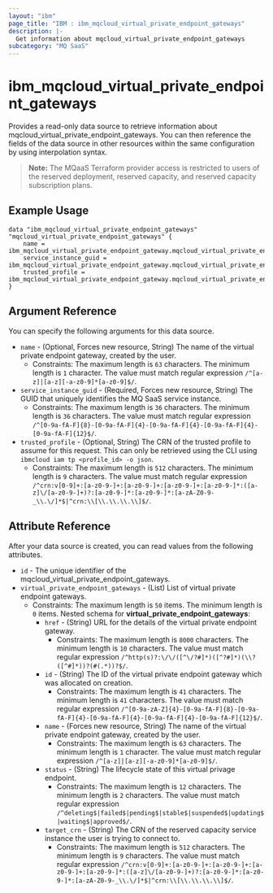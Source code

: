 ```yaml
---
layout: "ibm"
page_title: "IBM : ibm_mqcloud_virtual_private_endpoint_gateways"
description: |-
  Get information about mqcloud_virtual_private_endpoint_gateways
subcategory: "MQ SaaS"
---
```


# ibm_mqcloud_virtual_private_endpoint_gateways

Provides a read-only data source to retrieve information about mqcloud_virtual_private_endpoint_gateways. You can then reference the fields of the data source in other resources within the same configuration by using interpolation syntax.

> **Note:** The MQaaS Terraform provider access is restricted to users of the reserved deployment, reserved capacity, and reserved capacity subscription plans.

## Example Usage

```hcl
data "ibm_mqcloud_virtual_private_endpoint_gateways" "mqcloud_virtual_private_endpoint_gateways" {
	name = ibm_mqcloud_virtual_private_endpoint_gateway.mqcloud_virtual_private_endpoint_gateway_instance.name
	service_instance_guid = ibm_mqcloud_virtual_private_endpoint_gateway.mqcloud_virtual_private_endpoint_gateway_instance.service_instance_guid
	trusted_profile = ibm_mqcloud_virtual_private_endpoint_gateway.mqcloud_virtual_private_endpoint_gateway_instance.trusted_profile
}
```

## Argument Reference

You can specify the following arguments for this data source.

* `name` - (Optional, Forces new resource, String) The name of the virtual private endpoint gateway, created by the user.
  * Constraints: The maximum length is `63` characters. The minimum length is `1` character. The value must match regular expression `/^[a-z]|[a-z][-a-z0-9]*[a-z0-9]$/`.
* `service_instance_guid` - (Required, Forces new resource, String) The GUID that uniquely identifies the MQ SaaS service instance.
  * Constraints: The maximum length is `36` characters. The minimum length is `36` characters. The value must match regular expression `/^[0-9a-fA-F]{8}-[0-9a-fA-F]{4}-[0-9a-fA-F]{4}-[0-9a-fA-F]{4}-[0-9a-fA-F]{12}$/`.
* `trusted_profile` - (Optional, String) The CRN of the trusted profile to assume for this request. This can only be retrieved using the CLI using `ibmcloud iam tp <profile_id> -o json`.
  * Constraints: The maximum length is `512` characters. The minimum length is `9` characters. The value must match regular expression `/^crn:v[0-9]+:[a-z0-9-]+:[a-z0-9-]+:[a-z0-9-]+:[a-z0-9-]*:([a-z]\/[a-z0-9-]+)?:[a-z0-9-]*:[a-z0-9-]*:[a-zA-Z0-9-_\\.\/]*$|^crn:\\[\\.\\.\\.\\]$/`.

## Attribute Reference

After your data source is created, you can read values from the following attributes.

* `id` - The unique identifier of the mqcloud_virtual_private_endpoint_gateways.
* `virtual_private_endpoint_gateways` - (List) List of virtual private endpoint gateways.
  * Constraints: The maximum length is `50` items. The minimum length is `0` items.
Nested schema for **virtual_private_endpoint_gateways**:
	* `href` - (String) URL for the details of the virtual private endpoint gateway.
	  * Constraints: The maximum length is `8000` characters. The minimum length is `10` characters. The value must match regular expression `/^http(s)?:\/\/([^\/?#]*)([^?#]*)(\\?([^#]*))?(#(.*))?$/`.
	* `id` - (String) The ID of the virtual private endpoint gateway which was allocated on creation.
	  * Constraints: The maximum length is `41` characters. The minimum length is `41` characters. The value must match regular expression `/^[0-9a-zA-Z]{4}-[0-9a-fA-F]{8}-[0-9a-fA-F]{4}-[0-9a-fA-F]{4}-[0-9a-fA-F]{4}-[0-9a-fA-F]{12}$/`.
	* `name` - (Forces new resource, String) The name of the virtual private endpoint gateway, created by the user.
	  * Constraints: The maximum length is `63` characters. The minimum length is `1` character. The value must match regular expression `/^[a-z]|[a-z][-a-z0-9]*[a-z0-9]$/`.
	* `status` - (String) The lifecycle state of this virtual privage endpoint.
	  * Constraints: The maximum length is `12` characters. The minimum length is `2` characters. The value must match regular expression `/^deleting$|failed$|pending$|stable$|suspended$|updating$|waiting$|approved$/`.
	* `target_crn` - (String) The CRN of the reserved capacity service instance the user is trying to connect to.
	  * Constraints: The maximum length is `512` characters. The minimum length is `9` characters. The value must match regular expression `/^crn:v[0-9]+:[a-z0-9-]+:[a-z0-9-]+:[a-z0-9-]+:[a-z0-9-]*:([a-z]\/[a-z0-9-]+)?:[a-z0-9-]*:[a-z0-9-]*:[a-zA-Z0-9-_\\.\/]*$|^crn:\\[\\.\\.\\.\\]$/`.

